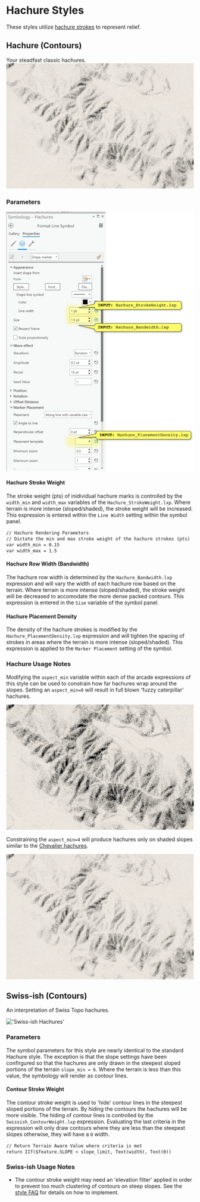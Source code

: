 # Hachure Styles
These styles utilize [hachure strokes](https://en.wikipedia.org/wiki/Hachure_map) to represent relief.

## Hachure (Contours)
Your steadfast classic hachures.
![Hachures](https://github.com/WarrenDz/terrain-aware/blob/main/Images/SanFran_Hachure_Chevalier_wd.png)

### Parameters
![Symbol variable inputs](https://github.com/WarrenDz/terrain-aware/blob/main/Images/Hachure_SymbolPanel.png)

#### Hachure Stroke Weight
The stroke weight (pts) of inidividual hachure marks is controlled by the `width_min` and `width_max` variables of the `Hachure_StrokeWeight.lxp`. Where terrain is more intense (sloped/shaded), the stroke weight will be increased. This expression is entered within the `Line Width` setting within the symbol panel.

    // Hachure Rendering Parameters
    // Dictate the min and max stroke weight of the hachure strokes (pts)
    var width_min = 0.15
    var width_max = 1.5

#### Hachure Row Width (Bandwidth)
The hachure row width is determined by the `Hachure_Bandwidth.lxp` expression and will vary the width of each hachure row based on the terrain. Where terrain is more intense (sloped/shaded), the stroke weight will be decreased to accomodate the more dense packed contours. This expression is entered in the `Size` variable of the symbol panel.

#### Hachure Placement Density
The density of the hachure strokes is modified by the `Hachure_PlacementDensity.lxp` expression and will tighten the spacing of strokes in areas where the terrain is more intense (sloped/shaded). This expression is applied to the `Marker Placement` setting of the symbol.

### Hachure Usage Notes
Modifying the `aspect_min` variable within each of the arcade expressions of this style can be used to constrain how far hachures wrap around the slopes. Setting an `aspect_min=0` will result in full blown 'fuzzy caterpillar' hachures.

!['Fuzzy Caterpillars'](https://github.com/WarrenDz/terrain-aware/blob/main/Images/SanFran_Hachure_FuzzyCaterpillar_wd.png)

Constraining the `aspect_min=4` will produce hachures only on shaded slopes similar to the [Chevalier hachures](https://www.davidrumsey.com/luna/servlet/s/5u3c4q).

!['Chevalier Hachures'](https://github.com/WarrenDz/terrain-aware/blob/main/Images/SanFran_Hachure_Chevalier_wd.png)

## Swiss-ish (Contours)
An interpretation of Swiss Topo hachures.

!['Swiss-ish Hachures'](https://github.com/WarrenDz/terrain-aware/blob/main/Images/SanFran_Hachure_Swissish_wd.png)

### Parameters
The symbol parameters for this style are nearly identical to the standard Hachure style. The exception is that the slope settings have been confirgured so that the hachures are only drawn in the steepest sloped portions of the terrain `slope_min = 6`. Where the terrain is less than this value, the symbology will render as contour lines.

#### Contour Stroke Weight
The contour stroke weight is used to 'hide' contour lines in the steepest sloped portions of the terrain. By hiding the contours the hachures will be more visible. The hiding of contour lines is controlled by the `Swissish_ContourWeight.lxp` expression. Evaluating the last criteria in the expression will only draw contours where they are less than the steepest slopes otherwise, they will have a `0` width.

    // Return Terrain Aware Value where criteria is met
    return IIf($feature.SLOPE < slope_limit, Text(width), Text(0))

### Swiss-ish Usage Notes
- The contour stroke weight may need an 'elevation filter' applied in order to prevent too much clustering of contours on steep slopes. See the [style FAQ](https://github.com/WarrenDz/terrain-aware/tree/main/Styles#faq) for details on how to implement.
